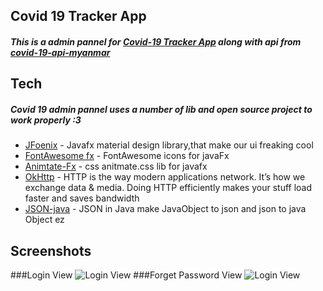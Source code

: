 ## Covid 19 Tracker App
##### This is a admin pannel for [Covid-19 Tracker App](https://electron.atom.io) along with api from [covid-19-api-myanmar](https://electron.atom.io) 
## Tech

##### Covid 19  admin pannel uses a number of lib and open source project to work properly :3


* [JFoenix](http://www.jfoenix.com/) - Javafx material design library,that make our ui freaking cool
* [FontAwesome fx](https://github.com/Jerady/fontawesomefx-glyphsbrowser) - FontAwesome icons for javaFx
* [Animtate-Fx](https://github.com/Typhon0/AnimateFX) - css anitmate.css lib for javafx
* [OkHttp](https://square.github.io/okhttp/) - HTTP is the way modern applications network. It’s how we exchange data & media. Doing HTTP efficiently makes your stuff load faster and saves bandwidth
* [JSON-java](https://github.com/stleary/JSON-java) - JSON in Java make JavaObject to json and json to java Object ez
 
## Screenshots
###Login View
![Login View](https://github.com/mohamadealiyes/covid19adminjava/blob/master/src/views/Images/loginView.png)
###Forget Password View
![Login View](https://github.com/mohamadealiyes/covid19adminjava/blob/master/src/views/Images/forgetView.png)
